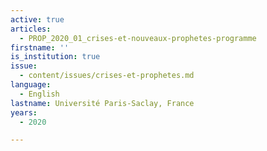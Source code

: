 ```yaml
---
active: true
articles:
  - PROP_2020_01_crises-et-nouveaux-prophetes-programme
firstname: ''
is_institution: true
issue:
  - content/issues/crises-et-prophetes.md
language:
  - English
lastname: Université Paris-Saclay, France
years:
  - 2020

---
```

